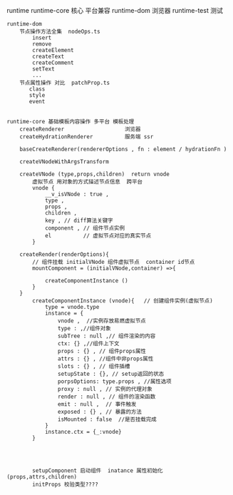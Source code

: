 
runtime 
    runtime-core 核心 平台兼容
    runtime-dom  浏览器
    runtime-test 测试

    runtime-dom  
        节点操作方法全集  nodeOps.ts 
            insert 
            remove  
            createElement
            createText 
            createComment 
            setText 
            ...
        节点属性操作 对比  patchProp.ts
           class 
           style       
           event  


    runtime-core 基础模板内容操作 多平台 模板处理
        createRenderer                   浏览器 
        createHydrationRenderer          服务端 ssr

        baseCreateRenderer(rendererOptions , fn : element / hydrationFn )

        createVNodeWithArgsTransform
        
        createVNode (type,props,children)  return vnode
            虚拟节点 用对象的方式描述节点信息  跨平台
            vnode {
                __v_isVNode : true ,
                type ,
                props ,
                children ,
                key , // diff算法关键字
                component , // 组件节点实例
                el          // 虚拟节点对应的真实节点
            }
            
        createRender(renderOptions){
            // 组件挂载 initialVNode 组件虚拟节点  container id节点
            mountComponent = (initialVNode,container) =>{ 

                createComponentInstance ()  
            }
        }
            createComponentInstance (vnode){   // 创建组件实例(虚拟节点)
                type = vnode.type
                instance = {
                    vnode ,  //实例存放易燃虚拟节点
                    type : ,//组件对象
                    subTree : null ,// 组件渲染的内容 
                    ctx: {} ,//组件上下文
                    props : {} , // 组件props属性
                    attrs : {} , //组件中非props属性
                    slots : {} , // 组件插槽
                    setupState : {}, // setup返回的状态
                    porpsOptions: type.props , //属性选项
                    proxy : null , // 实例的代理对象
                    render : null , // 组件的渲染函数
                    emit : null ,  // 事件触发
                    exposed : {} , // 暴露的方法
                    isMounted : false  //是否挂载完成
                }
                instance.ctx = {_:vnode}
            }




            setupComponent 启动组件  inatance 属性初始化(props,attrs,children)
            initProps 校验类型????


